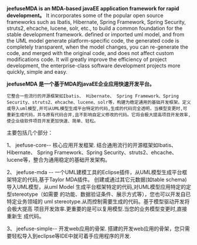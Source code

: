 ﻿
<b>jeefuseMDA is an MDA-based javaEE application framework for rapid development。</b>
	It incorporates some of the popular open source frameworks such as Ibatis, Hibernate, Spring Framework, Spring Security, struts2, ehcache, lucene, solr, etc., to build a common foundation for the stable development framework. defined or imported uml model, and from the UML model generate platform-specific code, the generated code is completely transparent, when the model changes, you can re-generate the code, and merged with the original code, and does not affect custom modifications code. It will greatly improve the efficiency of project development, the enterprise-class software development projects more quickly, simple and easy.
	
<b>jeefuseMDA 是一个基于MDA的javaEE企业应用快速开发平台。</b>

	它整合一些流行的开源框架如Ibatis、 Hibernate、 Spring Framework、Spring Security、struts2、ehcache、lucene、solr等，构建为稳定通用的基础开发框架。定义或导入uml模型,并可从UML模型生成平台特定的代码,生成的代码完全透明，当模型变更时,可重新生成代码，并与原有代码合并,且不影响自定义修改的代码。它将会极大提高项目开发效率,使企业级软件项目开发更加快速、简单、轻松。
主要包括几个部分：
  
  1、	jeefuse-core-- 核心应用开发框架.
		结合通用流行的开源框架如Ibatis、 Hibernate、 Spring Framework、Spring 	Security、struts2、ehcache、lucene等，整合为通用稳定的基础开发架构。
  
  2、	jeefuse-mda -- 一个UML建模工具的Eclipse插件，从UML模型生成平台框架特定的代码,基于Taylor MDA插件。
		创建或通过其它元数据(如table schema)导入UML模型，从uml Model	生成平台框架特定的代码,对UML模型应用特定的定型stereotype（如需要	的功能、数据验证条件、展示方式等），您也可以开发自已特定业务领域的	uml  stereotype.从而控制需要生成的代码。基于模型驱动开发将会极大提高	项目开发效率.更重要的是可以复用模型.当您的业务模型变更时,直接重新生	成代码。
  
  3、	jeefuse-simple-- 开发web应用的骨架.
		搭建的开发web应用的骨架，您只需要轻松导入到eclipse等IDE中就可着手应用程序的开发.
